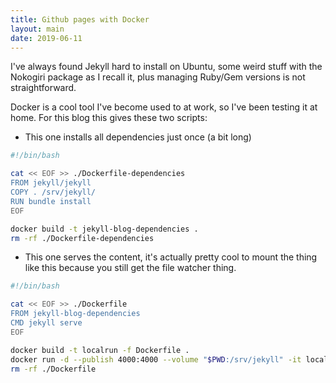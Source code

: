 ```yaml
---
title: Github pages with Docker
layout: main
date: 2019-06-11
---
```


I've always found Jekyll hard to install on Ubuntu, some weird stuff with the Nokogiri package as I recall it, plus managing Ruby/Gem versions is not straightforward.

Docker is a cool tool I've become used to at work, so I've been testing it at home.
For this blog this gives these two scripts:

- This one installs all dependencies just once (a bit long)

```bash
#!/bin/bash

cat << EOF >> ./Dockerfile-dependencies
FROM jekyll/jekyll
COPY . /srv/jekyll/
RUN bundle install
EOF

docker build -t jekyll-blog-dependencies .
rm -rf ./Dockerfile-dependencies
```

- This one serves the content, it's actually pretty cool to mount the thing like this because you still get the file watcher thing.

```bash
#!/bin/bash

cat << EOF >> ./Dockerfile
FROM jekyll-blog-dependencies
CMD jekyll serve
EOF

docker build -t localrun -f Dockerfile .
docker run -d --publish 4000:4000 --volume "$PWD:/srv/jekyll" -it localrun:latest 
rm -rf ./Dockerfile
```
